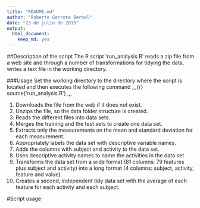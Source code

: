 ```yaml
---
title: "README.md"
author: "Roberto Garrote Bernal"
date: "23 de julio de 2015"
output:
  html_document:
    keep_md: yes
---
```


##Description of the script
The R script 'run_analysis.R' reads a zip file from a web site and through a number of transformations for tidying the data, writes a text file in the working directory.

###Usage
Set the working directory to the directory where the script is located and then executes the following command
,,,{r}
source('run_analysis.R')
,,,

1. Downloads the file from the web if it does not exist.
2. Unzips the file, so the data folder structure is created.
2. Reads the different files into data sets.
3. Merges the training and the test sets to create one data set.
2. Extracts only the measurements on the mean and standard deviation for each measurement. 
3. Appropriately labels the data set with descriptive variable names. 
4. Adds the columns with subject and activity to the data set.
5. Uses descriptive activity names to name the activities in the data set.
6. Transforms the data set from a wide format (81 columns: 79 features plus subject and activity) into a long format (4 columns: subject, activity, feature and value).
7. Creates a second, independent tidy data set with the average of each feature for each activity and each subject.

#Script usage
